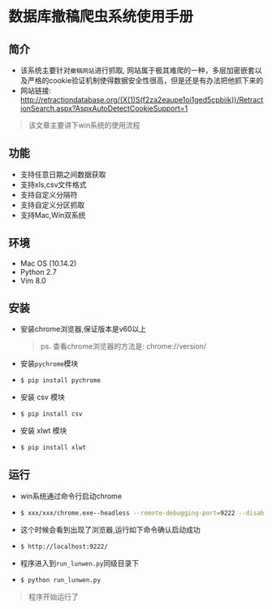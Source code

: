 # 数据库撤稿爬虫系统使用手册

## 简介

* 该系统主要针对```撤稿网站```进行抓取, 网站属于极其难爬的一种，多层加密嵌套以及严格的cookie验证机制使得数据安全性很高，但是还是有办法把他抓下来的
* 网站链接: http://retractiondatabase.org/(X(1)S(f2za2eaupe1oi1ged5cpbiik))/RetractionSearch.aspx?AspxAutoDetectCookieSupport=1

> 该文章主要讲下win系统的使用流程

## 功能

* 支持任意日期之间数据获取
* 支持xls,csv文件格式
* 支持自定义分隔符
* 支持自定义分区抓取
* 支持Mac,Win双系统

## 环境

* Mac OS (10.14.2)
* Python 2.7
* Vim 8.0

## 安装

* 安装chrome浏览器,保证版本是v60以上

  > ps. 查看chrome浏览器的方法是: chrome://version/

* 安装```pychrome```模块

* ```bash
  $ pip install pychrome
  ```

* 安装 csv 模块

* ```bash
  $ pip install csv
  ```

* 安装 xlwt 模块

* ```bash
  $ pip install xlwt
  ```

## 运行

* win系统通过命令行启动chrome

* ```bash
  $ xxx/xxx/chrome.exe--headless --remote-debugging-port=9222 --disable-gpu https://chromium.org
  ```

* 这个时候会看到出现了浏览器,运行如下命令确认启动成功

* ```bash
  $ http://localhost:9222/
  ```

* 程序进入到```run_lunwen.py```同级目录下

* ```bash
  $ python run_lunwen.py
  ```

> 程序开始运行了